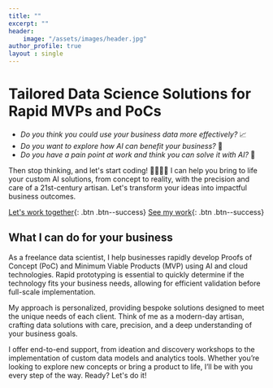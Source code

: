 ```yaml
---
title: ""
excerpt: ""
header:
    image: "/assets/images/header.jpg"
author_profile: true
layout : single
---
```


<!-- Clear Value Proposition -->
# Tailored Data Science Solutions for Rapid MVPs and PoCs

- _Do you think you could use your business data more effectively?_ 📈
- _Do you want to explore how AI can benefit your business?_ 🤖
- _Do you have a pain point at work and think you can solve it with AI?_ 🔧

Then stop thinking, and let's start coding! 👩‍💻👨‍💻 I can help you bring to life your custom AI solutions, from concept to reality, with the precision and care of a 21st-century artisan. Let's transform your ideas into impactful business outcomes.


<!-- Call to Action Buttons -->
[Let's work together](mailto:aldcorrales@outlook.com){: .btn .btn--success}
[See my work](#link){: .btn .btn--success}

<!-- Introduction Text -->
## What I can do for your business

As a freelance data scientist, I help businesses rapidly develop Proofs of Concept (PoC) and Minimum Viable Products (MVP) using AI and cloud technologies. Rapid prototyping is essential to quickly determine if the technology fits your business needs, allowing for efficient validation before full-scale implementation. 

My approach is personalized, providing bespoke solutions designed to meet the unique needs of each client. Think of me as a modern-day artisan, crafting data solutions with care, precision, and a deep understanding of your business goals.

I offer end-to-end support, from ideation and discovery workshops to the implementation of custom data models and analytics tools. Whether you’re looking to explore new concepts or bring a product to life, I’ll be with you every step of the way. Ready? Let's do it!



<!-- Clear Value Proposition -->
<!-- <header>
  <h1>Data Science Expertise to Power Your Business Decisions 🦾 🚀 </h1>
</header> -->


<!-- Introduction Text -->
<!-- <section id="about-me">
  <h2>Hi, I'm Álvaro</h2>
  <p>
    I’m a Data Scientist with 7 years of experience working with clients in the UK and Spain in tech and consulting. I specialise in AI and Cloud technologies, developing Proofs of Concept (PoC) and Minimum Viable Products (MVP) for industries like banking, telecom, and the public sector.
  </p>
  <p>
    In the last three years, I’ve delivered over 30 projects, including NLP models for IT report analysis, a call transcription tool for customer insights, and KPI dashboards.
  </p>
  <p>
    I focus on time series analysis, causal inference, NLP, and data visualization, primarily using Python and cloud-based tools.
  </p>
</section> -->

<!-- Call to Action Buttons -->
<!-- <section class="cta-buttons">
  <a href="/contact" class="btn btn-success">Let’s Work Together</a>
  <a href="/portfolio" class="btn btn-success">See My Work</a>
</section> -->

